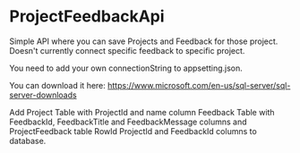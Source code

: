 # ProjectFeedbackApi
Simple API where you can save Projects and Feedback for those project. Doesn't currently connect specific feedback to specific project. 

You need to add your own connectionString to appsetting.json.

You can download it here: https://www.microsoft.com/en-us/sql-server/sql-server-downloads

Add Project Table with ProjectId and name column
Feedback Table with FeedbackId, FeedbackTitle and FeedbackMessage columns
and ProjectFeedback table RowId ProjectId and FeedbackId columns to database. 
